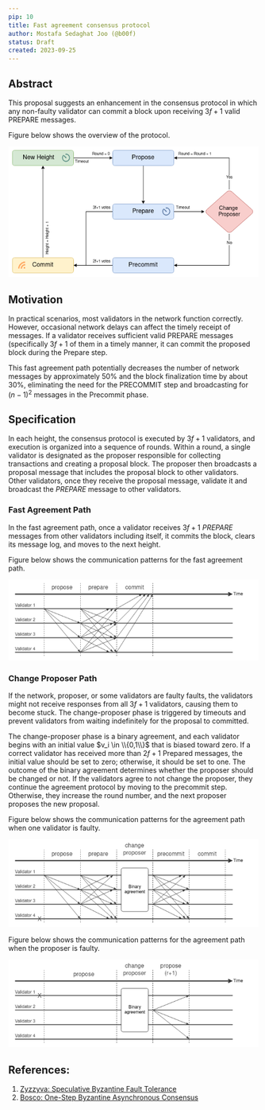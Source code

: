 ```yaml
---
pip: 10
title: Fast agreement consensus protocol
author: Mostafa Sedaghat Joo (@b00f)
status: Draft
created: 2023-09-25
---
```


## Abstract

This proposal suggests an enhancement in the consensus protocol in which
any non-faulty validator can commit a block upon receiving $3f+1$ valid $\text{PREPARE}$ messages.

Figure below shows the overview of the protocol.

![Protocol overview](../assets/pip-10/protocol_overview.png)

## Motivation

In practical scenarios, most validators in the network function correctly.
However, occasional network delays can affect the timely receipt of messages.
If a validator receives sufficient valid $\text{PREPARE}$ messages (specifically $3f+1$ of them in a timely manner,
it can commit the proposed block during the Prepare step.

This fast agreement path potentially decreases the number of network messages by approximately 50% and
the block finalization time by about 30%, eliminating the need for the $\text{PRECOMMIT}$ step
and broadcasting for $(n-1)^2$ messages in the Precommit phase.

## Specification

In each height, the consensus protocol is executed by $3f+1$ validators, and execution is organized into a sequence of rounds.
Within a round, a single validator is designated as the proposer responsible for collecting transactions and creating a proposal block.
The proposer then broadcasts a proposal message that includes the proposal block to other validators.
Other validators, once they receive the proposal message, validate it and broadcast the $PREPARE$ message to other validators.

### Fast Agreement Path

In the fast agreement path, once a validator receives $3f+1$ $PREPARE$ messages from other validators including itself,
it commits the block, clears its message log, and moves to the next height.

Figure below shows the communication patterns for the fast agreement path.

![Fast Agreement Path](../assets/pip-10/fast_agreement_path.png)

### Change Proposer Path

If the network, proposer, or some validators are faulty faults,
the validators might not receive responses from all $3f+1$ validators, causing them to become stuck.
The change-proposer phase is triggered by timeouts and prevent validators from waiting indefinitely for the proposal to committed.

The change-proposer phase is a binary agreement, and each validator begins with an initial value $v_i \in \\{0,1\\}$
that is biased toward zero.
If a correct validator has received more than $2f+1$ Prepared messages,
the initial value should be set to zero; otherwise, it should be set to one.
The outcome of the binary agreement determines whether the proposer should be changed or not.
If the validators agree to not change the proposer, they continue the agreement protocol by moving to the precommit step.
Otherwise, they increase the round number, and the next proposer proposes the new proposal.

Figure below shows the communication patterns for the agreement path when one validator is faulty.

![Fast Agreement Path](../assets/pip-10/change_proposer_0.png)

Figure below shows the communication patterns for the agreement path when the proposer is faulty.

![Fast Agreement Path](../assets/pip-10/change_proposer_1.png)

## References:

1. [Zyzzyva: Speculative Byzantine Fault Tolerance](https://www.cs.cornell.edu/lorenzo/papers/kotla07Zyzzyva.pdf)
2. [Bosco: One-Step Byzantine Asynchronous Consensus](https://link.springer.com/chapter/10.1007/978-3-540-87779-0_30)
